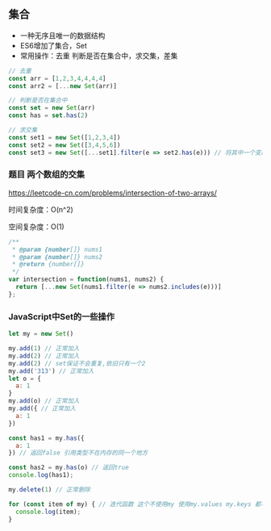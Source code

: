 ## 集合

- 一种无序且唯一的数据结构
- ES6增加了集合，Set
- 常用操作：去重 判断是否在集合中，求交集，差集



```js
// 去重
const arr = [1,2,3,4,4,4,4]
const arr2 = [...new Set(arr)]

// 判断是否在集合中
const set = new Set(arr)
const has = set.has(2)

// 求交集
const set1 = new Set([1,2,3,4])
const set2 = new Set([3,4,5,6])
const set3 = new Set([...set1].filter(e => set2.has(e))) // 将其中一个变成数组，另一个has，最终结果转为Set
```



### 题目 两个数组的交集

https://leetcode-cn.com/problems/intersection-of-two-arrays/

时间复杂度：O(n^2)

空间复杂度：O(1)

```js
/**
 * @param {number[]} nums1
 * @param {number[]} nums2
 * @return {number[]}
 */
var intersection = function(nums1, nums2) {
  return [...new Set(nums1.filter(e => nums2.includes(e)))]
};
```



### JavaScript中Set的一些操作

```js
let my = new Set()

my.add(1) // 正常加入
my.add(2) // 正常加入
my.add(2) // set保证不会重复,依旧只有一个2
my.add('313') // 正常加入
let o = {
  a: 1
}
my.add(o) // 正常加入
my.add({ // 正常加入
  a: 1
})

const has1 = my.has({
  a: 1
}) // 返回false 引用类型不在内存的同一个地方

const has2 = my.has(o) // 返回true 
console.log(has1);

my.delete(1) // 正常删除

for (const item of my) { // 迭代函数 这个不使用my 使用my.values my.keys 都可以 都是一样的
  console.log(item);
}
```



## 